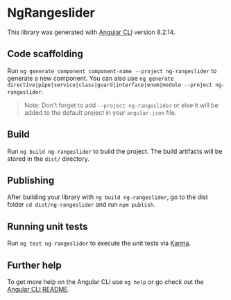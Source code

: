 # NgRangeslider

This library was generated with [Angular CLI](https://github.com/angular/angular-cli) version 8.2.14.

## Code scaffolding

Run `ng generate component component-name --project ng-rangeslider` to generate a new component. You can also use `ng generate directive|pipe|service|class|guard|interface|enum|module --project ng-rangeslider`.
> Note: Don't forget to add `--project ng-rangeslider` or else it will be added to the default project in your `angular.json` file. 

## Build

Run `ng build ng-rangeslider` to build the project. The build artifacts will be stored in the `dist/` directory.

## Publishing

After building your library with `ng build ng-rangeslider`, go to the dist folder `cd dist/ng-rangeslider` and run `npm publish`.

## Running unit tests

Run `ng test ng-rangeslider` to execute the unit tests via [Karma](https://karma-runner.github.io).

## Further help

To get more help on the Angular CLI use `ng help` or go check out the [Angular CLI README](https://github.com/angular/angular-cli/blob/master/README.md).
